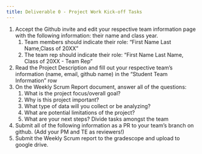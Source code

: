 ```yaml
---
title: Deliverable 0 - Project Work Kick-off Tasks
---
```



1. Accept the Github invite and edit your respective team information page with the following information: their name and class year. 
   1. Team members should indicate their role: “First Name Last Name,Class of 20XX”
   2. The team rep should indicate their role: “First Name Last Name,  Class of 20XX - Team Rep” 
2. Read the Project Description and fill out your respective team’s information (name, email, github name) in the “Student Team Information” row
3. On the Weekly Scrum Report document, answer all of the questions:
   1. What is the project focus/overall goal?
   2. Why is this project important?
   3. What type of data will you collect or be analyzing?
   4. What are potential limitations of the project?
   5. What are your next steps? Divide tasks amongst the team
4. Submit all of the following information as a PR to your team’s branch on github. (Add your PM and TE as reviewers!) 
5. Submit the Weekly Scrum report to the gradescope and upload to google drive.

